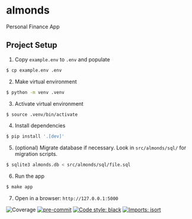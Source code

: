 # almonds

Personal Finance App


## Project Setup

1. Copy `example.env` to `.env` and populate
```bash
$ cp example.env .env
```

2. Make virtual environment
```bash
$ python -m venv .venv
```

3. Activate virtual environment
```bash
$ source .venv/bin/activate
```

4. Install dependencies
```bash
$ pip install '.[dev]'
```

5. (optional) Migrate database if necessary. Look in `src/almonds/sql/` for migration scripts.
```bash
$ sqlite3 almonds.db < src/almonds/sql/file.sql
```

6. Run the app
```bash
$ make app
```

7. Open in a browser: `http://127.0.0.1:5000`


![Coverage](https://img.shields.io/endpoint?url=https://gist.githubusercontent.com/kentonvp/1476a6d310cc0e6ecc9943e3411830b7/raw/covbadge.json)
[![pre-commit](https://img.shields.io/badge/pre--commit-enabled-brightgreen?logo=pre-commit)](https://github.com/pre-commit/pre-commit)
[![Code style: black](https://img.shields.io/badge/code%20style-black-000000.svg)](https://github.com/psf/black)
[![Imports: isort](https://img.shields.io/badge/%20imports-isort-%231674b1?style=flat&labelColor=ef8336)](https://pycqa.github.io/isort/)
